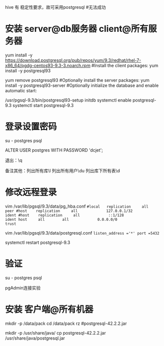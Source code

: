 hive 有 稳定性要求，故可采用postgresql  #无法成功

# 安装  server@db服务器  client@所有服务器
yum install -y https://download.postgresql.org/pub/repos/yum/9.3/redhat/rhel-7-x86_64/pgdg-centos93-9.3-3.noarch.rpm
#Install the client packages:
yum install -y postgresql93

yum remove postgresql93
#Optionally install the server packages:
yum install -y postgresql93-server
#Optionally initialize the database and enable automatic start:

/usr/pgsql-9.3/bin/postgresql93-setup initdb
systemctl enable postgresql-9.3
systemctl start postgresql-9.3

# 登录设置密码
su - postgres
psql

ALTER USER postgres WITH PASSWORD 'dcjet';

退出：\q

备注其他：列出所有库\l  列出所有用户\du 列出库下所有表\d

# 修改远程登录
vim /var/lib/pgsql/9.3/data/pg_hba.conf
`
#local   replication     all                                     peer
#host    replication     all             127.0.0.1/32            ident
#host    replication     all             ::1/128                 ident
host     all        all             0.0.0.0/0                trust
`

vim /var/lib/pgsql/9.3/data/postgresql.conf
`
listen_address ='*'
port =5432
`

systemctl restart postgresql-9.3

# 验证
su - postgres
psql

pgAdmin连接实验



# 安装 客户端@所有机器

mkdir -p /data/pack
cd /data/pack
rz
#postgresql-42.2.2.jar

mkdir -p /usr/share/java/
cp postgresql-42.2.2.jar /usr/share/java/postgresql.jar

